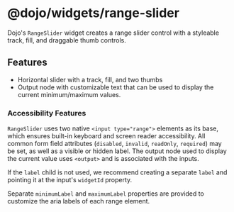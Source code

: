 # @dojo/widgets/range-slider

Dojo's `RangeSlider` widget creates a range slider control with a styleable track, fill, and draggable thumb controls.

## Features

- Horizontal slider with a track, fill, and two thumbs
- Output node with customizable text that can be used to display the current minimum/maximum values.

### Accessibility Features

`RangeSlider` uses two native `<input type="range">` elements as its base, which ensures built-in keyboard and screen reader accessibility. All common form field attributes (`disabled`, `invalid`, `readOnly`, `required`) may be set, as well as a visible or hidden label. The output node used to display the current value uses `<output>` and is associated with the inputs.

If the `label` child is not used, we recommend creating a separate `label` and pointing it at the input's `widgetId` property.

Separate `minimumLabel` and `maximumLabel` properties are provided to customize the aria labels of each range element.
